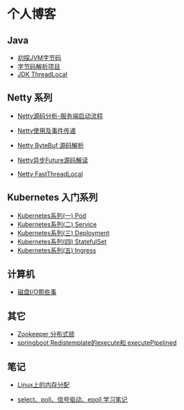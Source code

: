 # 个人博客

<!--
**LemonLmNan/LemonLmNan** is a ✨ _special_ ✨ repository because its `README.md` (this file) appears on your GitHub profile.

Here are some ideas to get you started:

- 🔭 I’m currently working on ...
- 🌱 I’m currently learning ...
- 👯 I’m looking to collaborate on ...
- 🤔 I’m looking for help with ...
- 💬 Ask me about ...
- 📫 How to reach me: ...
- 😄 Pronouns: ...
- ⚡ Fun fact: ...
  -->



##  Java

- [初探JVM字节码](https://juejin.im/post/6885658003811827725)
- [字节码解析项目](https://github.com/LemonLmNan/ByteCode)
- [JDK ThreadLocal](https://juejin.im/post/6844903988391854094)



## Netty 系列

- [Netty源码分析-服务端启动流程](https://juejin.im/post/6890768117803253768)

- [Netty使用及事件传递](https://juejin.im/post/6844903985720229902)

- [Netty ByteBuf 源码解析](https://juejin.im/post/6844903983530655751)

- [Netty异步Future源码解读](https://juejin.im/post/6844904021887565831)

- [Netty FastThreadLocal](https://www.cnblogs.com/wuhaonan/p/11565659.html)

  

## Kubernetes 入门系列

- [Kubernetes系列(一) Pod](https://juejin.im/post/6862733649272537102)
- [Kubernetes系列(二) Service](https://juejin.im/post/6863704173931593736)
- [Kubernetes系列(三) Deployment](https://juejin.im/post/6865672466939150349)
- [Kubernetes系列(四) StatefulSet](https://juejin.im/post/6870071267438329869)
- [Kubernetes系列(五) Ingress](https://juejin.im/post/6878269825639317517)



## 计算机

- [磁盘I/O那些事](https://juejin.im/post/6844904176514760711)



## 其它

- [Zookeeper 分布式锁](https://juejin.im/post/6844904022550249485)
- [springboot Redistemplate的execute和 executePipelined](https://www.cnblogs.com/wuhaonan/p/10646277.html)



## 笔记

- [Linux上的内存分配](https://juejin.cn/post/6844904190452432909)

-  [select、poll、信号驱动、epoll 学习笔记](https://juejin.cn/post/6844904170282024967)